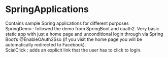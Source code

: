<h1>SpringApplications</h1>
Contains sample Spring applications for different purposes </br>
SpringDemo : followed the demo from SpringBoot and ouath2. Very basic static app with just a home page and unconditional login through via Spring Boot’s @EnableOAuth2Sso (if you visit the home page you will be automatically redirected to Facebook).</br>
ScialClick : adds an explicit link that the user has to click to login.
